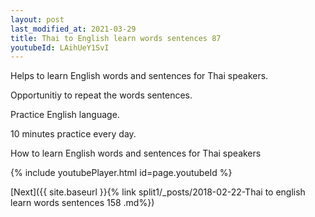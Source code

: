 ```yaml
---
layout: post
last_modified_at: 2021-03-29
title: Thai to English learn words sentences 87 
youtubeId: LAihUeY1SvI
---
```

 
 
Helps to learn English words and sentences for Thai speakers.

Opportunitiy to repeat the words sentences. 

Practice English language. 
 
10 minutes practice every day. 
 
How to learn English words and sentences for Thai speakers 
 
{% include youtubePlayer.html id=page.youtubeId %}
 
 
[Next]({{ site.baseurl }}{% link  split1/_posts/2018-02-22-Thai to english learn words sentences 158 .md%})
 
